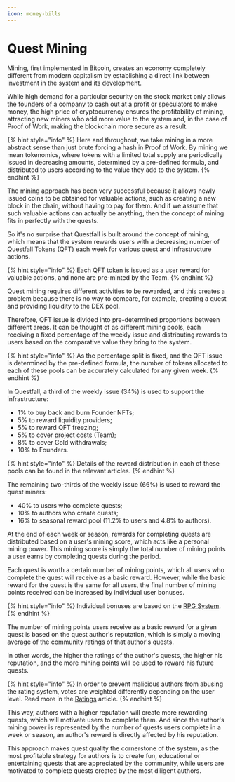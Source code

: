 ```yaml
---
icon: money-bills
---
```


# Quest Mining

Mining, first implemented in Bitcoin, creates an economy completely different from modern capitalism by establishing a direct link between investment in the system and its development.

While high demand for a particular security on the stock market only allows the founders of a company to cash out at a profit or speculators to make money, the high price of cryptocurrency ensures the profitability of mining, attracting new miners who add more value to the system and, in the case of Proof of Work, making the blockchain more secure as a result.

{% hint style="info" %}
Here and throughout, we take mining in a more abstract sense than just brute forcing a hash in Proof of Work. By mining we mean tokenomics, where tokens with a limited total supply are periodically issued in decreasing amounts, determined by a pre-defined formula, and distributed to users according to the value they add to the system.
{% endhint %}

The mining approach has been very successful because it allows newly issued coins to be obtained for valuable actions, such as creating a new block in the chain, without having to pay for them. And if we assume that such valuable actions can actually be anything, then the concept of mining fits in perfectly with the quests.

So it's no surprise that Questfall is built around the concept of mining, which means that the system rewards users with a decreasing number of Questfall Tokens (QFT) each week for various quest and infrastructure actions.

{% hint style="info" %}
Each QFT token is issued as a user reward for valuable actions, and none are pre-minted by the Team.
{% endhint %}

Quest mining requires different activities to be rewarded, and this creates a problem because there is no way to compare, for example, creating a quest and providing liquidity to the DEX pool.&#x20;

Therefore, QFT issue is divided into pre-determined proportions between different areas. It can be thought of as different mining pools, each receiving a fixed percentage of the weekly issue and distributing rewards to users based on the comparative value they bring to the system.

{% hint style="info" %}
As the percentage split is fixed, and the QFT issue is determined by the pre-defined formula, the number of tokens allocated to each of these pools can be accurately calculated for any given week.
{% endhint %}

In Questfall, a third of the weekly issue (34%) is used to support the infrastructure:

* 1% to buy back and burn Founder NFTs;
* 5% to reward liquidity providers;
* 5% to reward QFT freezing;
* 5% to cover project costs (Team);
* 8% to cover Gold withdrawals;
* 10% to Founders.

{% hint style="info" %}
Details of the reward distribution in each of these pools can be found in the relevant articles.
{% endhint %}

The remaining two-thirds of the weekly issue (66%) is used to reward the quest miners:

* 40% to users who complete quests;
* 10% to authors who create quests;
* 16% to seasonal reward pool (11.2% to users and 4.8% to authors).

At the end of each week or season, rewards for completing quests are distributed based on a user's mining score, which acts like a personal mining power. This mining score is simply the total number of mining points a user earns by completing quests during the period.

Each quest is worth a certain number of mining points, which all users who complete the quest will receive as a basic reward. However, while the basic reward for the quest is the same for all users, the final number of mining points received can be increased by individual user bonuses.

{% hint style="info" %}
Individual bonuses are based on the [RPG System](rpg-system.md).
{% endhint %}

The number of mining points users receive as a basic reward for a given quest is based on the quest author's reputation, which is simply a moving average of the community ratings of that author's quests.&#x20;

In other words, the higher the ratings of the author's quests, the higher his reputation, and the more mining points will be used to reward his future quests.

{% hint style="info" %}
In order to prevent malicious authors from abusing the rating system, votes are weighted differently depending on the user level. Read more in the [Ratings](../authors/ratings.md) article.
{% endhint %}

This way, authors with a higher reputation will create more rewarding quests, which will motivate users to complete them. And since the author's mining power is represented by the number of quests users complete in a week or season, an author's reward is directly affected by his reputation.

This approach makes quest quality the cornerstone of the system, as the most profitable strategy for authors is to create fun, educational or entertaining quests that are appreciated by the community, while users are motivated to complete quests created by the most diligent authors.
